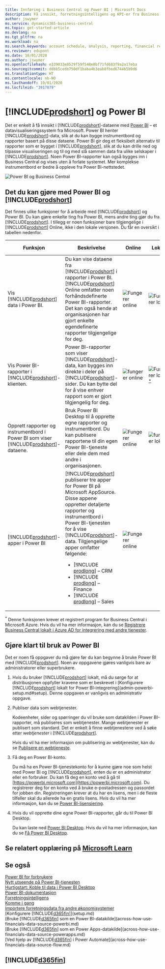```yaml
---
title: Innføring i Business Central og Power BI | Microsoft Docs
description: Få innsikt, forretningsintelligens og KPI-er fra Business Central-dataene på en enkel måte med Business Central-apper for Power BI.
author: jswymer
ms.service: dynamics365-business-central
ms.topic: get-started-article
ms.devlang: na
ms.tgt_pltfrm: na
ms.workload: na
ms.search.keywords: account schedule, analysis, reporting, financial report, business intelligence, KPI
ms.reviewer: edupont
ms.date: 10/01/2020
ms.author: jswymer
ms.openlocfilehash: e339033e8529f59f548e8bf71fd683f9a2a17eba
ms.sourcegitcommit: ddbb5cede750df1baba4b3eab8fbed6744b5b9d6
ms.translationtype: HT
ms.contentlocale: nb-NO
ms.lasthandoff: 10/01/2020
ms.locfileid: "3917879"
---
```

# <a name="prodshort-and-power-bi"></a>[!INCLUDE[prodshort](includes/prodshort.md)] og Power BI

Det er enkelt å få innsikt i [!INCLUDE[prodshort](includes/prodshort.md)]-dataene med [Power BI](https://powerbi.microsoft.com) – et datavisualiseringssystem fra Microsoft. Power BI henter [!INCLUDE[prodshort](includes/prodshort.md)]-data, slik at du kan bygge instrumentbord og rapporter basert på disse dataene. Power BI gir deg et fleksibelt alternativ til rapporter som er bygget i [!INCLUDE[prodshort](includes/prodshort.md)], slik at du kan drille ned og tilpasse visualiseringen og til og med slå sammen data fra ulike selskaper i [!INCLUDE[prodshort](includes/prodshort.md)]. Noen Power BI-rapporter kan også bygges inn i Business Central og vises uten å forlate systemet. Mer komplekse instrumentbord er bedre å oppleve fra Power BI-nettstedet.

![Power BI og Business Central](media/power-bi-intro.png)


## <a name="what-you-can-do-with-power-bi-and-prodshort"></a>Det du kan gjøre med Power BI og [!INCLUDE[prodshort](includes/prodshort.md)]

Det finnes ulike funksjoner for å arbeide med [!INCLUDE[prodshort](includes/prodshort.md)] og Power BI. Du kan gjøre enkelte ting fra Power BI, mens andre ting gjør du fra [!INCLUDE[prodshort](includes/prodshort.md)]. I tillegg er noen funksjoner bare tilgjengelige i [!INCLUDE[prodshort](includes/prodshort.md)] Online, ikke i den lokale versjonen. Du får en oversikt i tabellen nedenfor.

|Funksjon|Beskrivelse|Online|Lokalt|Mer informasjon|
|-------|-----------|--------------|-----------|----------------|
|Vis [!INCLUDE[prodshort](includes/prodshort.md)] data i Power BI.|Du kan vise dataene fra [!INCLUDE[prodshort](includes/prodshort.md)] i rapporter i Power BI. [!INCLUDE[prodshort](includes/prodshort.md)] Online omfatter noen forhåndsdefinerte Power BI-rapporter. Det kan også hende at organisasjonen har gjort enkelte egendefinerte rapporter tilgjengelige for deg.|![Fungerer online](media/check.png)|![Fungerer lokalt](media/check.png)|[Se ...](across-working-with-powerbi.md)|
|Vis Power BI-rapporter i [!INCLUDE[prodshort](includes/prodshort.md)]-klienten.| Power BI-rapporter som viser [!INCLUDE[prodshort](includes/prodshort.md)]-data, kan bygges inn direkte i deler på [!INCLUDE[prodshort](includes/prodshort.md)]-sider. Du kan bytte del for å vise enhver rapport som er gjort tilgjengelig for deg. |![fungerer online](media/check.png)|![Fungerer lokalt](media/check.png)<sup>[*](#onprem)</sup>|[Se ...](across-working-with-business-central-in-powerbi.md)|
|Opprett rapporter og instrumentbord i Power BI som viser [!INCLUDE[prodshort](includes/prodshort.md)]-dataene.|Bruk Power BI Desktop til å opprette egne rapporter og instrumentbord. Du kan publisere rapportene til din egen Power BI-tjeneste eller dele dem med andre i organisasjonen.|![Fungerer online](media/check.png)|![fungerer lokalt](media/check.png)|[Se ...](across-how-use-financials-data-source-powerbi.md)
|[!INCLUDE[prodshort](includes/prodshort.md)]-apper i Power BI| [!INCLUDE[prodshort](includes/prodshort.md)] publiserer tre apper for Power BI på Microsoft AppSource. Disse appene oppretter detaljerte rapporter og instrumentbord i Power BI-tjenesten for å vise [!INCLUDE[prodshort](includes/prodshort.md)]-data. Tilgjengelige apper omfatter følgende: <ul><li>[!INCLUDE [prodlong](includes/prodlong.md)] – CRM </li><li>[!INCLUDE [prodlong](includes/prodlong.md)] – Finance </li><li>[!INCLUDE [prodlong](includes/prodlong.md)] – Sales </li></ul>  |![Fungerer online](media/check.png)||[Se ...](across-powerbi-business-central-apps.md)

<a name="onprem"><sup>*</sup></a> Denne funksjonen krever et registrert program for Business Central i Microsoft Azure. Hvis du vil ha mer informasjon, kan du se [Registrere Business Central lokalt i Azure AD for integrering med andre tjenester](/dynamics365/business-central/dev-itpro/administration/register-app-azure).

## <a name="getting-ready-to-use-power-bi"></a>Gjøre klart til bruk av Power BI

Det er noen få oppgaver du må gjøre før du kan begynne å bruke Power BI med [!INCLUDE[prodshort](includes/prodshort.md)]. Noen av oppgavene gjøres vanligvis bare av administratorer eller superbrukere.

1. Hvis du bruker [!INCLUDE[prodshort](includes/prodshort.md)] lokalt, må du sørge for at distribusjonen oppfyller kravene som er beskrevet i [Konfigurere [!INCLUDE[prodshort](includes/prodshort.md)] lokalt for Power BI-integrering](admin-powerbi-setup.md#setup). Denne oppgaven er vanligvis en administrativ oppgave.

2. Publiser data som webtjenester.

    Kodeenheter, sider og spørringer du vil bruke som datakilden i Power BI-rapporter, må publiseres som webtjenester. Mange webtjenester er publisert som standard. Det er enkelt å finne webtjenestene ved å søke etter *webtjenester* i [!INCLUDE[prodshort](includes/prodshort.md)].
    
    Hvis du vil ha mer informasjon om publisering av webtjenester, kan du se [Publisere en webtjeneste](across-how-publish-web-service.md).

3. Få deg en Power BI-konto.

    Du må ha en Power BI-tjenestekonto for å kunne gjøre noe som helst med Power BI og [!INCLUDE[prodshort](includes/prodshort.md)], enten du er en administrator eller en forbruker. Du kan få deg en konto ved å gå til [https://powerbi.microsoft.com](https://powerbi.microsoft.com). Du registrerer deg for en konto ved å bruke e-postadressen og passordet for jobben din. Registreringen krever at du har en lisens, men i de fleste tilfeller skal du allerede ha en gratis lisens. Hvis du vil ha mer informasjon, kan du se [Power BI-lisensiering](admin-powerbi-setup.md#license).

4. Hvis du vil opprette dine egne Power BI-rapporter, går du til Power BI Desktop.

    Du kan laste ned [Power BI Desktop](https://powerbi.microsoft.com/desktop/). Hvis du vil ha mer informasjon, kan du se [Få Power BI Desktop](/power-bi/fundamentals/desktop-get-the-desktop).

## <a name="see-related-training-at-microsoft-learn"></a>Se relatert opplæring på [Microsoft Learn](/learn/modules/configure-powerbi-excel-dynamics-365-business-central/index)

## <a name="see-also"></a>Se også

[Power BI for forbrukere](/power-bi/consumer/end-user-consumer)  
[Nytt utseende på Power BI-tjenesten](/power-bi/service-new-look)  
[Hurtigstart: Koble til data i Power BI Desktop](/power-bi/desktop-quickstart-connect-to-data)  
[Power BI-dokumentasjon](/power-bi/)  
[Forretningsintelligens](bi.md)  
[Komme i gang](product-get-started.md)  
[Importere forretningsdata fra andre økonomisystemer](across-import-data-configuration-packages.md)  
[Konfigurere [!INCLUDE[d365fin](includes/d365fin_md.md)]](setup.md)  
[Bruke [!INCLUDE[d365fin](includes/d365fin_md.md)] som en Power BI-datakilde](across-how-use-financials-data-source-powerbi.md)  
[Bruke [!INCLUDE[d365fin](includes/d365fin_md.md)] som en Power Apps-datakilde](across-how-use-financials-data-source-powerapps.md)  
[Ved hjelp av [!INCLUDE[d365fin](includes/d365fin_md.md)] i Power Automate](across-how-use-financials-data-source-flow.md)  

## [!INCLUDE[d365fin](includes/free_trial_md.md)]  
